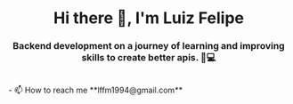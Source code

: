 <h1 align="center">Hi there 👋, I'm Luiz Felipe</h1>
<h3 align="center">Backend development on a journey of learning and improving skills
to create better apis. 👨💻
</h3>
<br>
- 📫 How to reach me **lffm1994@gmail.com**

